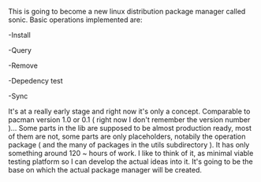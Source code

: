 This is going to become a new linux distribution package manager called sonic.
Basic operations implemented are:

-Install

-Query

-Remove

-Depedency test

-Sync

It's at a really early stage and right now it's only a concept. Comparable to 
pacman version 1.0 or 0.1 ( right now I don't remember the version number )...
Some parts in the lib are supposed to be almost production ready, most of them
are not, some parts are only placeholders, notabily the operation package 
( and the many of packages in the utils subdirectory ). It has only something 
around 120 ~ hours of work.
I like to think of it, as minimal viable testing platform so I can develop the 
actual ideas into it.
It's going to be the base on which the actual package manager will be created.

